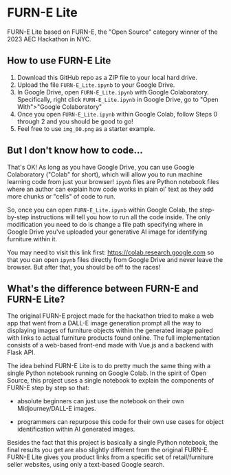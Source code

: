 # FURN-E Lite

FURN-E Lite based on FURN-E, the "Open Source" category winner of the 2023 AEC Hackathon in NYC.

## How to use FURN-E Lite

1. Download this GitHub repo as a ZIP file to your local hard drive.
2. Upload the file `FURN-E_Lite.ipynb` to your Google Drive.
3. In Google Drive, open `FURN-E_Lite.ipynb` with Google Colaboratory. Specifically, right click `FURN-E_Lite.ipynb` in Google Drive, go to "Open With">"Google Colaboratory"
4. Once you open `FURN-E_Lite.ipynb` within Google Colab, follow Steps 0 through 2 and you should be good to go!
5. Feel free to use `img_00.png` as a starter example.

## But I don't know how to code...

That's OK! As long as you have Google Drive, you can use Google Colaboratory ("Colab" for short), which will allow you to run machine learning code from just your browser! `ipynb` files are Python notebook files where an author can explain how code works in plain ol' text as they add more chunks or "cells" of code to run.

So, once you can open `FURN-E_Lite.ipynb` within Google Colab, the step-by-step instructions will tell you how to run all the code inside. The only modification you need to do is change a file path specifying where in Google Drive you've uploaded your generative AI image for identifying furniture within it.

You may need to visit this link first: https://colab.research.google.com so that you can open `ipynb` files directly from Google Drive and never leave the browser. But after that, you should be off to the races!

## What's the difference between FURN-E and FURN-E Lite?

The original FURN-E project made for the hackathon tried to make a web app that went from a DALL-E image generation prompt all the way to displaying images of furniture objects within the generated image paired with links to actual furniture products found online. The full implementation consists of a web-based front-end made with Vue.js and a backend with Flask API. 

The idea behind FURN-E Lite is to do pretty much the same thing with a single Python notebook running on Google Colab. In the spirit of Open Source, this project uses a single notebook to explain the components of FURN-E step by step so that:

 - absolute beginners can just use the notebook on their own Midjourney/DALL-E images.

 - programmers can repurpose this code for their own use cases for object identification within AI generated images.

Besides the fact that this project is basically a single Python notebook, the final results you get are also slightly different from the original FURN-E. FURN-E Lite gives you product links from a specific set of retail/furniture seller websites, using only a text-based Google search. 
